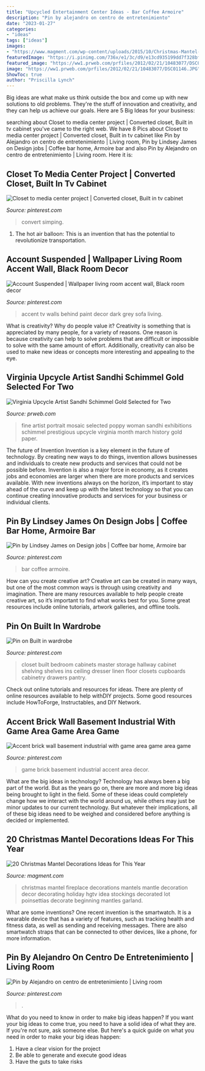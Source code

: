 ```yaml
---
title: "Upcycled Entertainment Center Ideas - Bar Coffee Armoire"
description: "Pin by alejandro on centro de entretenimiento"
date: "2023-01-27"
categories:
- "ideas"
tags: ["ideas"]
images:
- "https://www.magment.com/wp-content/uploads/2015/10/Christmas-Mantel-Decoration-17.jpeg"
featuredImage: "https://i.pinimg.com/736x/e1/3c/d9/e13cd935199dd7f328bf1f657348e705.jpg"
featured_image: "https://ww1.prweb.com/prfiles/2012/02/21/10483077/DSC01146.JPG"
image: "https://ww1.prweb.com/prfiles/2012/02/21/10483077/DSC01146.JPG"
ShowToc: true
author: "Priscilla Lynch"
---
```



Big ideas are what make us think outside the box and come up with new solutions to old problems. They're the stuff of innovation and creativity, and they can help us achieve our goals. Here are 5 Big Ideas for your business: 

	

		
searching about Closet to media center project | Converted closet, Built in tv cabinet you've came to the right web. We have 8 Pics about Closet to media center project | Converted closet, Built in tv cabinet like Pin by Alejandro on centro de entretenimiento | Living room, Pin by Lindsey James on Design jobs | Coffee bar home, Armoire bar and also Pin by Alejandro on centro de entretenimiento | Living room. Here it is:
		
    
## Closet To Media Center Project | Converted Closet, Built In Tv Cabinet

<img loading=lazy src="https://i.pinimg.com/736x/27/d4/9e/27d49ebe5d47224d764c17e8c081c15c.jpg" onerror="this.onerror=null;this.src='https://tse2.mm.bing.net/th?id=OIP.BS8OL_tn8BK7mNV54gtgRgHaJ3&amp;pid=15.1';" alt="Closet to media center project | Converted closet, Built in tv cabinet">

_Source: pinterest.com_

>convert simping. 

	

1. The hot air balloon: This is an invention that has the potential to revolutionize transportation.

    
## Account Suspended | Wallpaper Living Room Accent Wall, Black Room Decor

<img loading=lazy src="https://i.pinimg.com/736x/2f/a3/f6/2fa3f6994d9af0185d41f21213b79ec7--tv-accent-wall-ideas-accent-walls.jpg" onerror="this.onerror=null;this.src='https://tse3.mm.bing.net/th?id=OIP.mNtG7KN9lOemC0byfNb5aQHaJ4&amp;pid=15.1';" alt="Account Suspended | Wallpaper living room accent wall, Black room decor">

_Source: pinterest.com_

>accent tv walls behind paint decor dark grey sofa living. 

	

What is creativity? Why do people value it?
Creativity is something that is appreciated by many people, for a variety of reasons. One reason is because creativity can help to solve problems that are difficult or impossible to solve with the same amount of effort. Additionally, creativity can also be used to make new ideas or concepts more interesting and appealing to the eye.

    
## Virginia Upcycle Artist Sandhi Schimmel Gold Selected For Two

<img loading=lazy src="https://ww1.prweb.com/prfiles/2012/02/21/10483077/DSC01146.JPG" onerror="this.onerror=null;this.src='https://tse3.mm.bing.net/th?id=OIP.HawPQepknbN7NTSou7lb5gHaLO&amp;pid=15.1';" alt="Virginia Upcycle Artist Sandhi Schimmel Gold Selected for Two">

_Source: prweb.com_

>fine artist portrait mosaic selected poppy woman sandhi exhibitions schimmel prestigious upcycle virginia month march history gold paper. 

	

The future of Invention
Invention is a key element in the future of technology. By creating new ways to do things, invention allows businesses and individuals to create new products and services that could not be possible before. Invention is also a major force in economy, as it creates jobs and economies are larger when there are more products and services available. With new inventions always on the horizon, it’s important to stay ahead of the curve and keep up with the latest technology so that you can continue creating innovative products and services for your business or individual clients.

    
## Pin By Lindsey James On Design Jobs | Coffee Bar Home, Armoire Bar

<img loading=lazy src="https://i.pinimg.com/736x/ab/7b/9b/ab7b9b6942f76491d917bda73c33491b.jpg" onerror="this.onerror=null;this.src='https://tse1.mm.bing.net/th?id=OIP.VKy7_CKYrd0WP7dNDuS7mQHaJ4&amp;pid=15.1';" alt="Pin by Lindsey James on Design jobs | Coffee bar home, Armoire bar">

_Source: pinterest.com_

>bar coffee armoire. 

	

How can you create creative art?
Creative art can be created in many ways, but one of the most common ways is through using creativity and imagination. There are many resources available to help people create creative art, so it’s important to find what works best for you. Some great resources include online tutorials, artwork galleries, and offline tools.

    
## Pin On Built In Wardrobe

<img loading=lazy src="https://i.pinimg.com/736x/61/a3/a2/61a3a2df2812a764daa9a2977ae22368--wood-entertainment-center-bungalow-bedroom.jpg" onerror="this.onerror=null;this.src='https://tse2.mm.bing.net/th?id=OIP.wNZAKwOy76lBKmiAXzm9SwHaJ9&amp;pid=15.1';" alt="Pin on Built in wardrobe">

_Source: pinterest.com_

>closet built bedroom cabinets master storage hallway cabinet shelving shelves ins ceiling dresser linen floor closets cupboards cabinetry drawers pantry. 

	

Check out online tutorials and resources for ideas. There are plenty of online resources available to help withDIY projects. Some good resources include HowToForge, Instructables, and DIY Network. 

    
## Accent Brick Wall Basement Industrial With Game Area Game Area Game

<img loading=lazy src="https://i.pinimg.com/736x/51/2b/2f/512b2f6f001bee4c7a6b1ec34db9b981--area-games-succulent-planters.jpg" onerror="this.onerror=null;this.src='https://tse1.mm.bing.net/th?id=OIP.JMmQNjF6io7eFWpyQV4abAHaE7&amp;pid=15.1';" alt="Accent brick wall basement industrial with game area game area game">

_Source: pinterest.com_

>game brick basement industrial accent area decor. 

	

What are the big ideas in technology?
Technology has always been a big part of the world. But as the years go on, there are more and more big ideas being brought to light in the field. Some of these ideas could completely change how we interact with the world around us, while others may just be minor updates to our current technology. But whatever their implications, all of these big ideas need to be weighed and considered before anything is decided or implemented.

    
## 20 Christmas Mantel Decorations Ideas For This Year

<img loading=lazy src="https://www.magment.com/wp-content/uploads/2015/10/Christmas-Mantel-Decoration-17.jpeg" onerror="this.onerror=null;this.src='https://tse4.mm.bing.net/th?id=OIP.1XmWKvv_0kBI9hWj2YqDJAHaJ4&amp;pid=15.1';" alt="20 Christmas Mantel Decorations Ideas for This Year">

_Source: magment.com_

>christmas mantel fireplace decorations mantels mantle decoration decor decorating holiday hgtv idea stockings decorated lot poinsettias decorate beginning mantles garland. 

	

What are some inventions?
One recent invention is the smartwatch. It is a wearable device that has a variety of features, such as tracking health and fitness data, as well as sending and receiving messages. There are also smartwatch straps that can be connected to other devices, like a phone, for more information.

    
## Pin By Alejandro On Centro De Entretenimiento | Living Room

<img loading=lazy src="https://i.pinimg.com/736x/e1/3c/d9/e13cd935199dd7f328bf1f657348e705.jpg" onerror="this.onerror=null;this.src='https://tse2.mm.bing.net/th?id=OIP.XXTKc1zMwDhnP66aOrCMwAHaLH&amp;pid=15.1';" alt="Pin by Alejandro on centro de entretenimiento | Living room">

_Source: pinterest.com_

>. 

	

What do you need to know in order to make big ideas happen?
If you want your big ideas to come true, you need to have a solid idea of what they are. If you're not sure, ask someone else. But here's a quick guide on what you need in order to make your big ideas happen: 
1. Have a clear vision for the project 
2. Be able to generate and execute good ideas 
3. Have the guts to take risks 

